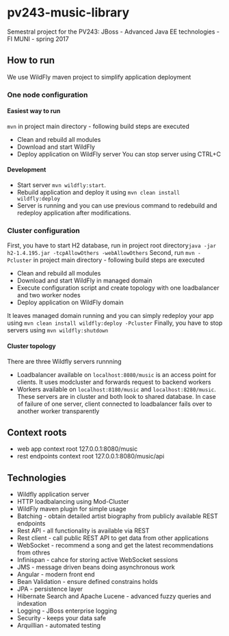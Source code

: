 # pv243-music-library
Semestral project for the PV243: JBoss - Advanced Java EE technologies - FI MUNI - spring 2017

## How to run
We use WildFly maven project to simplify application deployment

### One node configuration

#### Easiest way to run
``mvn`` in project main directory - following build steps are executed
* Clean and rebuild all modules
* Download and start WildFly
* Deploy application on WildFly server
You can stop server using CTRL+C

#### Development 
* Start server ``mvn wildfly:start``. 
* Rebuild application and deploy it using ``mvn clean install wildfly:deploy``
* Server is running and you can use previous command to redebuild and redeploy application after modifications.

### Cluster configuration
First, you have to start H2 database, run in project root directory``java -jar h2-1.4.195.jar -tcpAllowOthers -webAllowOthers``
Second, run ``mvn -Pcluster`` in project main directory - following build steps are executed
* Clean and rebuild all modules
* Download and start WildFly in managed domain
* Execute configuration script and create topology with one loadbalancer and two worker nodes
* Deploy application on WildFly domain

It leaves managed domain running and you can simply redeploy your app using ``mvn clean install wildfly:deploy -Pcluster``
Finally, you have to stop servers using ``mvn wildfly:shutdown``

#### Cluster topology
There are three Wildfly servers runnning
* Loadbalancer available on ``localhost:8080/music`` is an access point for clients. It uses modcluster and forwards request to backend workers
* Workers available on ``localhost:8180/music`` and ``localhost:8280/music``. These servers are in cluster and both look to shared database. In case of failure of one server, client connected to loadbalancer fails over to another worker transparently

## Context roots
* web app context root 127.0.0.1:8080/music
* rest endpoints context root 127.0.0.1:8080/music/api

## Technologies
* Wildfly application server
* HTTP loadbalancing using Mod-Cluster
* WildFly maven plugin for simple usage
* Batching - obtain detailed artist biography from publicly available REST endpoints
* Rest API - all functionality is available via REST
* Rest client - call public REST API to get data from other applications
* WebSocket - recommend a song and get the latest recommendations from othres
* Infinispan - cahce for storing active WebSocket sessions
* JMS - message driven beans doing asynchronous work
* Angular - modern front end
* Bean Validation - ensure defined constrains holds
* JPA - persistence layer
* Hibernate Search and Apache Lucene - advanced fuzzy queries and indexation
* Logging - JBoss enterprise logging
* Security - keeps your data safe
* Arquillian - automated testing 